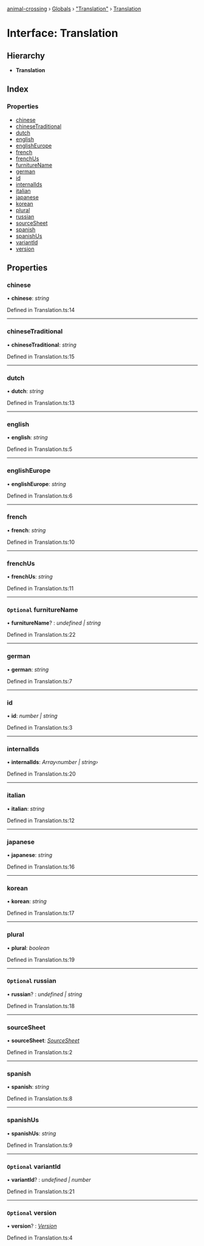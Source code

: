 [animal-crossing](../README.md) › [Globals](../globals.md) › ["Translation"](../modules/_translation_.md) › [Translation](_translation_.translation.md)

# Interface: Translation

## Hierarchy

* **Translation**

## Index

### Properties

* [chinese](_translation_.translation.md#chinese)
* [chineseTraditional](_translation_.translation.md#chinesetraditional)
* [dutch](_translation_.translation.md#dutch)
* [english](_translation_.translation.md#english)
* [englishEurope](_translation_.translation.md#englisheurope)
* [french](_translation_.translation.md#french)
* [frenchUs](_translation_.translation.md#frenchus)
* [furnitureName](_translation_.translation.md#optional-furniturename)
* [german](_translation_.translation.md#german)
* [id](_translation_.translation.md#id)
* [internalIds](_translation_.translation.md#internalids)
* [italian](_translation_.translation.md#italian)
* [japanese](_translation_.translation.md#japanese)
* [korean](_translation_.translation.md#korean)
* [plural](_translation_.translation.md#plural)
* [russian](_translation_.translation.md#optional-russian)
* [sourceSheet](_translation_.translation.md#sourcesheet)
* [spanish](_translation_.translation.md#spanish)
* [spanishUs](_translation_.translation.md#spanishus)
* [variantId](_translation_.translation.md#optional-variantid)
* [version](_translation_.translation.md#optional-version)

## Properties

###  chinese

• **chinese**: *string*

Defined in Translation.ts:14

___

###  chineseTraditional

• **chineseTraditional**: *string*

Defined in Translation.ts:15

___

###  dutch

• **dutch**: *string*

Defined in Translation.ts:13

___

###  english

• **english**: *string*

Defined in Translation.ts:5

___

###  englishEurope

• **englishEurope**: *string*

Defined in Translation.ts:6

___

###  french

• **french**: *string*

Defined in Translation.ts:10

___

###  frenchUs

• **frenchUs**: *string*

Defined in Translation.ts:11

___

### `Optional` furnitureName

• **furnitureName**? : *undefined | string*

Defined in Translation.ts:22

___

###  german

• **german**: *string*

Defined in Translation.ts:7

___

###  id

• **id**: *number | string*

Defined in Translation.ts:3

___

###  internalIds

• **internalIds**: *Array‹number | string›*

Defined in Translation.ts:20

___

###  italian

• **italian**: *string*

Defined in Translation.ts:12

___

###  japanese

• **japanese**: *string*

Defined in Translation.ts:16

___

###  korean

• **korean**: *string*

Defined in Translation.ts:17

___

###  plural

• **plural**: *boolean*

Defined in Translation.ts:19

___

### `Optional` russian

• **russian**? : *undefined | string*

Defined in Translation.ts:18

___

###  sourceSheet

• **sourceSheet**: *[SourceSheet](../enums/_translation_.sourcesheet.md)*

Defined in Translation.ts:2

___

###  spanish

• **spanish**: *string*

Defined in Translation.ts:8

___

###  spanishUs

• **spanishUs**: *string*

Defined in Translation.ts:9

___

### `Optional` variantId

• **variantId**? : *undefined | number*

Defined in Translation.ts:21

___

### `Optional` version

• **version**? : *[Version](../enums/_translation_.version.md)*

Defined in Translation.ts:4
